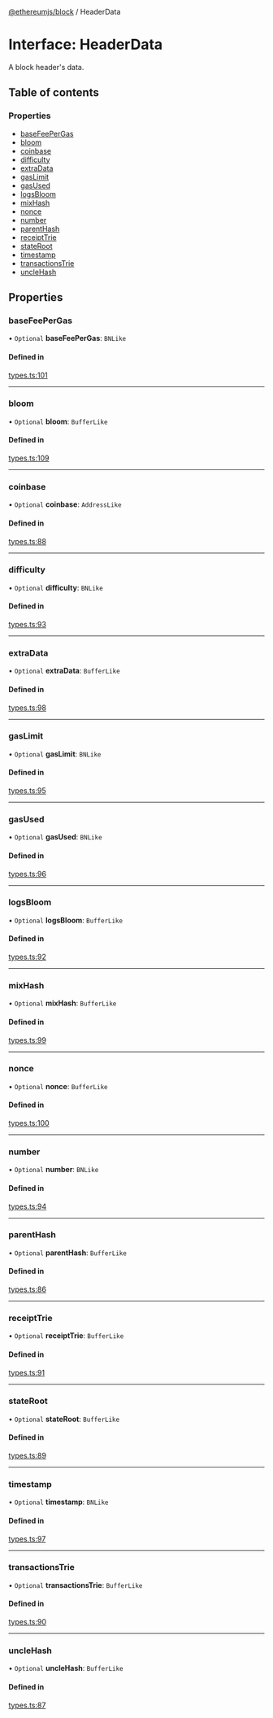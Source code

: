 [@ethereumjs/block](../README.md) / HeaderData

# Interface: HeaderData

A block header's data.

## Table of contents

### Properties

- [baseFeePerGas](HeaderData.md#basefeepergas)
- [bloom](HeaderData.md#bloom)
- [coinbase](HeaderData.md#coinbase)
- [difficulty](HeaderData.md#difficulty)
- [extraData](HeaderData.md#extradata)
- [gasLimit](HeaderData.md#gaslimit)
- [gasUsed](HeaderData.md#gasused)
- [logsBloom](HeaderData.md#logsbloom)
- [mixHash](HeaderData.md#mixhash)
- [nonce](HeaderData.md#nonce)
- [number](HeaderData.md#number)
- [parentHash](HeaderData.md#parenthash)
- [receiptTrie](HeaderData.md#receipttrie)
- [stateRoot](HeaderData.md#stateroot)
- [timestamp](HeaderData.md#timestamp)
- [transactionsTrie](HeaderData.md#transactionstrie)
- [uncleHash](HeaderData.md#unclehash)

## Properties

### baseFeePerGas

• `Optional` **baseFeePerGas**: `BNLike`

#### Defined in

[types.ts:101](https://github.com/ethereumjs/ethereumjs-monorepo/blob/master/packages/block/src/types.ts#L101)

___

### bloom

• `Optional` **bloom**: `BufferLike`

#### Defined in

[types.ts:109](https://github.com/ethereumjs/ethereumjs-monorepo/blob/master/packages/block/src/types.ts#L109)

___

### coinbase

• `Optional` **coinbase**: `AddressLike`

#### Defined in

[types.ts:88](https://github.com/ethereumjs/ethereumjs-monorepo/blob/master/packages/block/src/types.ts#L88)

___

### difficulty

• `Optional` **difficulty**: `BNLike`

#### Defined in

[types.ts:93](https://github.com/ethereumjs/ethereumjs-monorepo/blob/master/packages/block/src/types.ts#L93)

___

### extraData

• `Optional` **extraData**: `BufferLike`

#### Defined in

[types.ts:98](https://github.com/ethereumjs/ethereumjs-monorepo/blob/master/packages/block/src/types.ts#L98)

___

### gasLimit

• `Optional` **gasLimit**: `BNLike`

#### Defined in

[types.ts:95](https://github.com/ethereumjs/ethereumjs-monorepo/blob/master/packages/block/src/types.ts#L95)

___

### gasUsed

• `Optional` **gasUsed**: `BNLike`

#### Defined in

[types.ts:96](https://github.com/ethereumjs/ethereumjs-monorepo/blob/master/packages/block/src/types.ts#L96)

___

### logsBloom

• `Optional` **logsBloom**: `BufferLike`

#### Defined in

[types.ts:92](https://github.com/ethereumjs/ethereumjs-monorepo/blob/master/packages/block/src/types.ts#L92)

___

### mixHash

• `Optional` **mixHash**: `BufferLike`

#### Defined in

[types.ts:99](https://github.com/ethereumjs/ethereumjs-monorepo/blob/master/packages/block/src/types.ts#L99)

___

### nonce

• `Optional` **nonce**: `BufferLike`

#### Defined in

[types.ts:100](https://github.com/ethereumjs/ethereumjs-monorepo/blob/master/packages/block/src/types.ts#L100)

___

### number

• `Optional` **number**: `BNLike`

#### Defined in

[types.ts:94](https://github.com/ethereumjs/ethereumjs-monorepo/blob/master/packages/block/src/types.ts#L94)

___

### parentHash

• `Optional` **parentHash**: `BufferLike`

#### Defined in

[types.ts:86](https://github.com/ethereumjs/ethereumjs-monorepo/blob/master/packages/block/src/types.ts#L86)

___

### receiptTrie

• `Optional` **receiptTrie**: `BufferLike`

#### Defined in

[types.ts:91](https://github.com/ethereumjs/ethereumjs-monorepo/blob/master/packages/block/src/types.ts#L91)

___

### stateRoot

• `Optional` **stateRoot**: `BufferLike`

#### Defined in

[types.ts:89](https://github.com/ethereumjs/ethereumjs-monorepo/blob/master/packages/block/src/types.ts#L89)

___

### timestamp

• `Optional` **timestamp**: `BNLike`

#### Defined in

[types.ts:97](https://github.com/ethereumjs/ethereumjs-monorepo/blob/master/packages/block/src/types.ts#L97)

___

### transactionsTrie

• `Optional` **transactionsTrie**: `BufferLike`

#### Defined in

[types.ts:90](https://github.com/ethereumjs/ethereumjs-monorepo/blob/master/packages/block/src/types.ts#L90)

___

### uncleHash

• `Optional` **uncleHash**: `BufferLike`

#### Defined in

[types.ts:87](https://github.com/ethereumjs/ethereumjs-monorepo/blob/master/packages/block/src/types.ts#L87)
